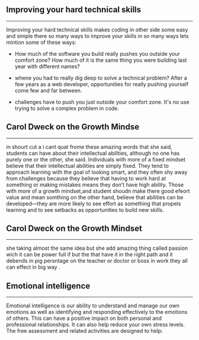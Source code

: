 ## Improving your hard technical skills
---
 Improving your hard technical skills makes coding in other side some easy and simple there so many ways to improve your skills in so many ways lets mintion some of these ways:
  
  - How much of the software you build really pushes you outside your comfort zone? How much of it is the same thing you were building last year with different names?

  -   whene you had to really dig deep to solve a technical problem? After a few years as a web developer, opportunities for really pushing yourself come few and far between.

  - challenges have to push you just outside your comfort zone. It's no use trying to solve a complex problem in code.

  ## Carol Dweck on the Growth Mindse
  ---
  in shourt cut a i cant quat frome these amazing words that she said, students can have about their intellectual abilities, although no one has purely one or the other, she said. Individuals with more of a fixed mindset believe that their intellectual abilities are simply fixed. They tend to approach learning with the goal of looking smart, and they often shy away from challenges because they believe that having to work hard at something or making mistakes means they don’t have high ability. Those with more of a growth mindset,and student shoudn make there good efeort value and mean somthing on the other hand, believe that abilities can be developed—they are more likely to see effort as something that propels learning and to see setbacks as opportunities to build new skills.

  ## Carol Dweck on the Growth Mindset
  ---
she taking almost the same idea but she add amazing thing called passion wich it can be power full if but the that have it in the right path and it debends in pig persntage on the teacher or doctor or boss in work they all can effect in big way .
## Emotional intelligence
---
Emotional intelligence is our ability to understand and manage our own emotions as well as identifying and responding effectively to the emotions of others. This can have a positive impact on both personal and professional relationships. It can also help reduce your own stress levels. The free assessment and related activities are designed to help: 

